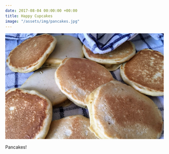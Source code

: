 ```yaml
---
date: 2017-08-04 00:00:00 +00:00
title: Happy Cupcakes
image: "/assets/img/pancakes.jpg"
---
```



![](/assets/img/pancakes.jpg)

Pancakes!

